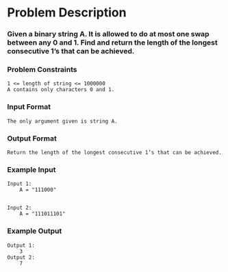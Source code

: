 # Problem Description

### Given a binary string A. It is allowed to do at most one swap between any 0 and 1. Find and return the length of the longest consecutive 1’s that can be achieved.

### Problem Constraints

```
1 <= length of string <= 1000000
A contains only characters 0 and 1.
```

### Input Format

```
The only argument given is string A.
```

### Output Format

```
Return the length of the longest consecutive 1’s that can be achieved.
```

### Example Input

```
Input 1:
    A = "111000"


Input 2:
    A = "111011101"

```

### Example Output

```
Output 1:
    3
Output 2:
    7
```
